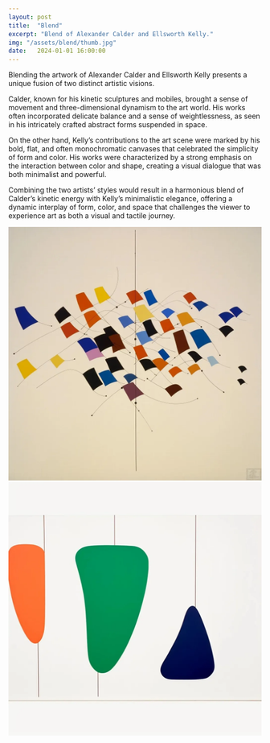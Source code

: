 ```yaml
---
layout: post
title:  "Blend"
excerpt: "Blend of Alexander Calder and Ellsworth Kelly."
img: "/assets/blend/thumb.jpg"
date:   2024-01-01 16:00:00
---
```


Blending the artwork of Alexander Calder and Ellsworth Kelly presents a unique fusion of two distinct artistic visions.

Calder, known for his kinetic sculptures and mobiles, brought a sense of movement and three-dimensional dynamism to the art world. His works often incorporated delicate balance and a sense of weightlessness, as seen in his intricately crafted abstract forms suspended in space.

On the other hand, Kelly’s contributions to the art scene were marked by his bold, flat, and often monochromatic canvases that celebrated the simplicity of form and color. His works were characterized by a strong emphasis on the interaction between color and shape, creating a visual dialogue that was both minimalist and powerful.

Combining the two artists’ styles would result in a harmonious blend of Calder’s kinetic energy with Kelly’s minimalistic elegance, offering a dynamic interplay of form, color, and space that challenges the viewer to experience art as both a visual and tactile journey.

<div class="art">

  <div class="blendpiece">
    <img src="/assets/blend/flags.webp" alt="Flags" />
  </div>

  <div class="blendpiece">
    <img src="/assets/blend/shapes.webp" alt="Shapes" />
  </div>

</div>
